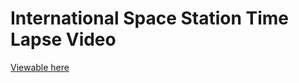 # International Space Station Time Lapse Video

[Viewable here](https://www.youtube.com/watch?v=Xjs6fnpPWy4)
